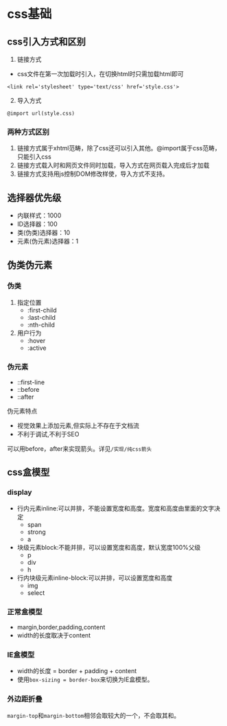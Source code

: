 # css基础

## css引入方式和区别

1. 链接方式

- css文件在第一次加载时引入，在切换html时只需加载html即可

```
<link rel='stylesheet' type='text/css' href='style.css'>
```

2. 导入方式

```
@import url(style.css)
```

### 两种方式区别

1. 链接方式属于xhtml范畴，除了css还可以引入其他。@import属于css范畴，只能引入css
2. 链接方式载入时和网页文件同时加载，导入方式在网页载入完成后才加载
3. 链接方式支持用js控制DOM修改样使，导入方式不支持。

## 选择器优先级

- 内联样式：1000
- ID选择器：100
- 类(伪类)选择器：10
- 元素(伪元素)选择器：1

## 伪类伪元素

### 伪类

1. 指定位置
    - :first-child
    - :last-child
    - :nth-child
2. 用户行为
    - :hover
    - :active

### 伪元素

- ::first-line
- ::before
- ::after

伪元素特点

- 视觉效果上添加元素,但实际上不存在于文档流
- 不利于调试,不利于SEO

可以用before，after来实现箭头。详见```/实现/纯css箭头```

## css盒模型

### display

- 行内元素inline:可以并排，不能设置宽度和高度。宽度和高度由里面的文字决定
  - span
  - strong
  - a
- 块级元素block:不能并排，可以设置宽度和高度，默认宽度100%父级
  - p
  - div
  - h
- 行内块级元素inline-block:可以并排，可以设置宽度和高度
  - img
  - select

### 正常盒模型

- margin,border,padding,content
- width的长度取决于content

### IE盒模型

- width的长度 = border + padding + content
- 使用```box-sizing = border-box```来切换为IE盒模型。

### 外边距折叠

```margin-top```和```margin-bottom```相邻会取较大的一个，不会取其和。